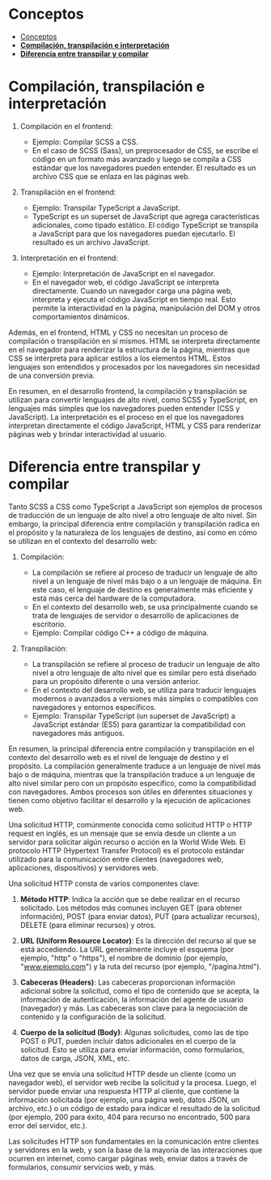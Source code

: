 # Conceptos

- [Conceptos](#conceptos)
- [**Compilación, transpilación e interpretación**](#compilación-transpilación-e-interpretación)
- [**Diferencia entre transpilar y compilar**](#diferencia-entre-transpilar-y-compilar)

# **Compilación, transpilación e interpretación**

1. Compilación en el frontend:
   - Ejemplo: Compilar SCSS a CSS.
   - En el caso de SCSS (Sass), un preprocesador de CSS, se escribe el código en un formato más avanzado y luego se compila a CSS estándar que los navegadores pueden entender. El resultado es un archivo CSS que se enlaza en las páginas web.

2. Transpilación en el frontend:
   - Ejemplo: Transpilar TypeScript a JavaScript.
   - TypeScript es un superset de JavaScript que agrega características adicionales, como tipado estático. El código TypeScript se transpila a JavaScript para que los navegadores puedan ejecutarlo. El resultado es un archivo JavaScript.

3. Interpretación en el frontend:
   - Ejemplo: Interpretación de JavaScript en el navegador.
   - En el navegador web, el código JavaScript se interpreta directamente. Cuando un navegador carga una página web, interpreta y ejecuta el código JavaScript en tiempo real. Esto permite la interactividad en la página, manipulación del DOM y otros comportamientos dinámicos.

Además, en el frontend, HTML y CSS no necesitan un proceso de compilación o transpilación en sí mismos. HTML se interpreta directamente en el navegador para renderizar la estructura de la página, mientras que CSS se interpreta para aplicar estilos a los elementos HTML. Estos lenguajes son entendidos y procesados por los navegadores sin necesidad de una conversión previa.

En resumen, en el desarrollo frontend, la compilación y transpilación se utilizan para convertir lenguajes de alto nivel, como SCSS y TypeScript, en lenguajes más simples que los navegadores pueden entender (CSS y JavaScript). La interpretación es el proceso en el que los navegadores interpretan directamente el código JavaScript, HTML y CSS para renderizar páginas web y brindar interactividad al usuario.

# **Diferencia entre transpilar y compilar**
Tanto SCSS a CSS como TypeScript a JavaScript son ejemplos de procesos de traducción de un lenguaje de alto nivel a otro lenguaje de alto nivel. Sin embargo, la principal diferencia entre compilación y transpilación radica en el propósito y la naturaleza de los lenguajes de destino, así como en cómo se utilizan en el contexto del desarrollo web:

1. Compilación:
   - La compilación se refiere al proceso de traducir un lenguaje de alto nivel a un lenguaje de nivel más bajo o a un lenguaje de máquina. En este caso, el lenguaje de destino es generalmente más eficiente y está más cerca del hardware de la computadora.
   - En el contexto del desarrollo web, se usa principalmente cuando se trata de lenguajes de servidor o desarrollo de aplicaciones de escritorio.
   - Ejemplo: Compilar código C++ a código de máquina.

2. Transpilación:
   - La transpilación se refiere al proceso de traducir un lenguaje de alto nivel a otro lenguaje de alto nivel que es similar pero está diseñado para un propósito diferente o una versión anterior.
   - En el contexto del desarrollo web, se utiliza para traducir lenguajes modernos o avanzados a versiones más simples o compatibles con navegadores y entornos específicos.
   - Ejemplo: Transpilar TypeScript (un superset de JavaScript) a JavaScript estándar (ES5) para garantizar la compatibilidad con navegadores más antiguos.

En resumen, la principal diferencia entre compilación y transpilación en el contexto del desarrollo web es el nivel de lenguaje de destino y el propósito. La compilación generalmente traduce a un lenguaje de nivel más bajo o de máquina, mientras que la transpilación traduce a un lenguaje de alto nivel similar pero con un propósito específico, como la compatibilidad con navegadores. Ambos procesos son útiles en diferentes situaciones y tienen como objetivo facilitar el desarrollo y la ejecución de aplicaciones web.

Una solicitud HTTP, comúnmente conocida como solicitud HTTP o HTTP request en inglés, es un mensaje que se envía desde un cliente a un servidor para solicitar algún recurso o acción en la World Wide Web. El protocolo HTTP (Hypertext Transfer Protocol) es el protocolo estándar utilizado para la comunicación entre clientes (navegadores web, aplicaciones, dispositivos) y servidores web.

Una solicitud HTTP consta de varios componentes clave:

1. **Método HTTP**: Indica la acción que se debe realizar en el recurso solicitado. Los métodos más comunes incluyen GET (para obtener información), POST (para enviar datos), PUT (para actualizar recursos), DELETE (para eliminar recursos) y otros.

2. **URL (Uniform Resource Locator)**: Es la dirección del recurso al que se está accediendo. La URL generalmente incluye el esquema (por ejemplo, "http" o "https"), el nombre de dominio (por ejemplo, "www.ejemplo.com") y la ruta del recurso (por ejemplo, "/pagina.html").

3. **Cabeceras (Headers)**: Las cabeceras proporcionan información adicional sobre la solicitud, como el tipo de contenido que se acepta, la información de autenticación, la información del agente de usuario (navegador) y más. Las cabeceras son clave para la negociación de contenido y la configuración de la solicitud.

4. **Cuerpo de la solicitud (Body)**: Algunas solicitudes, como las de tipo POST o PUT, pueden incluir datos adicionales en el cuerpo de la solicitud. Esto se utiliza para enviar información, como formularios, datos de carga, JSON, XML, etc.

Una vez que se envía una solicitud HTTP desde un cliente (como un navegador web), el servidor web recibe la solicitud y la procesa. Luego, el servidor puede enviar una respuesta HTTP al cliente, que contiene la información solicitada (por ejemplo, una página web, datos JSON, un archivo, etc.) o un código de estado para indicar el resultado de la solicitud (por ejemplo, 200 para éxito, 404 para recurso no encontrado, 500 para error del servidor, etc.).

Las solicitudes HTTP son fundamentales en la comunicación entre clientes y servidores en la web, y son la base de la mayoría de las interacciones que ocurren en internet, como cargar páginas web, enviar datos a través de formularios, consumir servicios web, y más.
